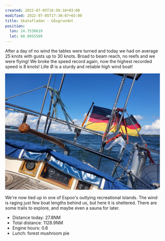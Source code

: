 ```yaml
---
created: 2022-07-05T16:50:10+03:00
modified: 2022-07-05T17:30:07+03:00
title: Skatafladan - Gåsgrundet
position:
  lon: 24.7538619
  lat: 60.0955509
---
```


After a day of no wind the tables were turned and today we had on average 25 knots with gusts up to 30 knots. Broad to beam reach, no reefs and we were flying! We broke the speed record again, now the highest recorded speed is 8 knots! Lille Ø is a sturdy and reliable high wind boat!

![Image](../2022/50aec8c361d1eb9365e6ad8f4b3fab3a.jpg) 

We're now tied up in one of Espoo's outlying recreational islands. The wind is raging just few boat lengths behind us, but here it is sheltered. There are some trails to explore, and maybe even a sauna for later.

* Distance today: 27.8NM
* Total distance: 1128.9NM
* Engine hours: 0.8
* Lunch: forest mushroom pie
